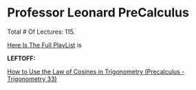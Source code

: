 # Professor Leonard PreCalculus

Total # Of Lectures: 115.

[Here Is The Full PlayList](https://www.youtube.com/playlist?list=PLDesaqWTN6ESsmwELdrzhcGiRhk5DjwLP)
is

**LEFTOFF:**

[How to Use the Law of Cosines in Trigonometry (Precalculus - Trigonometry 33)](https://www.youtube.com/watch?v=HOI_PnFG67Q)
